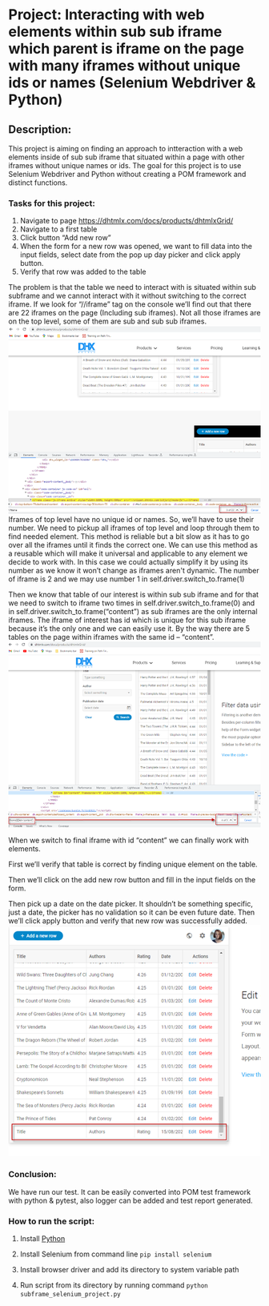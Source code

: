 # Project: Interacting with web elements within sub sub iframe which parent is iframe on the page with many iframes without unique ids or names (Selenium Webdriver & Python)


## Description: 
This project is aiming on finding an approach to intteraction with a web elements inside of sub sub iframe that situated within a page with other iframes without unique names or ids.
The goal for this project is to use Selenium Webdriver and Python without creating a POM framework and distinct functions.

### Tasks for this project: 

1)  Navigate to page https://dhtmlx.com/docs/products/dhtmlxGrid/
2)	Navigate to a first table
3)	Click button “Add new row”
4)	When the form for a new row was opened, we want to fill data into the input fields, select date from the pop up day picker and click apply button.
5)	Verify that row was added to the table

The problem is that the table we need to interact with is situated within sub subframe and we cannot interact with it without switching to the correct iframe. If we look for “//iframe” tag on the console we’ll find out that there are 22 iframes on the page (Including sub iframes). Not all those iframes are on the top level, some of them are sub and sub sub iframes. 
![img.png](img.png)
Iframes of top level have no unique id or names. So, we’ll have to use their number. We need to pickup all iframes of top level and loop through them to find needed element. This method is reliable but a bit slow as it has to go over all the iframes until it finds the correct one. We can use this method as a reusable which will make it universal and applicable to any element we decide to work with. In this case we could actually simplify it by using its number as we know it won’t change as iframes aren't dynamic. The number of iframe is 2 and we may use number 1 in self.driver.switch_to.frame(1)

Then we know that table of our interest is within sub sub iframe and for that we need to switch to iframe two times in self.driver.switch_to.frame(0) and in self.driver.switch_to.frame(“content”) as sub iframes are the only internal iframes. The iframe of interest has id which is unique for this sub iframe because it’s the only one and we can easily use it. By the way there are 5 tables on the page within iframes with the same id – “content”.  
![img_1.png](img_1.png)

When we switch to final iframe with id “content” we can finally work with elements. 

First we’ll verify that table is correct by finding unique element on the table. 

Then we’ll click on the add new row button and fill in the input fields on the form.

Then pick up a date on the date picker. It shouldn’t be something specific, just a date, the picker has no validation so it can be even future date.
Then we’ll click apply button and verify that new row was successfully added.
![img_2.png](img_2.png)

### Conclusion:
We have run our test. It can be easily converted into POM test framework with python & pytest, also logger can be added and test report generated. 

### How to run the script:
1. Install [Python](https://www.python.org/)
2. Install Selenium from command line
```pip install selenium```
   
3. Install browser driver and add its directory to system variable path
4. Run script from its directory by running command
```python subframe_selenium_project.py```
